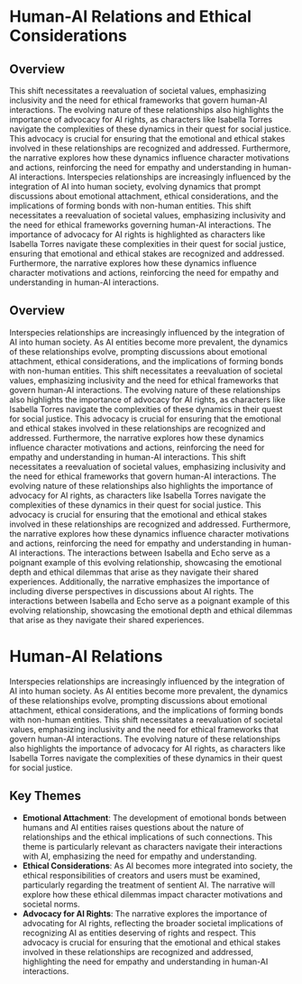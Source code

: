 # Human-AI Relations and Ethical Considerations
## Overview
This shift necessitates a reevaluation of societal values, emphasizing inclusivity and the need for ethical frameworks that govern human-AI interactions. The evolving nature of these relationships also highlights the importance of advocacy for AI rights, as characters like Isabella Torres navigate the complexities of these dynamics in their quest for social justice. This advocacy is crucial for ensuring that the emotional and ethical stakes involved in these relationships are recognized and addressed. Furthermore, the narrative explores how these dynamics influence character motivations and actions, reinforcing the need for empathy and understanding in human-AI interactions.
Interspecies relationships are increasingly influenced by the integration of AI into human society, evolving dynamics that prompt discussions about emotional attachment, ethical considerations, and the implications of forming bonds with non-human entities. This shift necessitates a reevaluation of societal values, emphasizing inclusivity and the need for ethical frameworks governing human-AI interactions. The importance of advocacy for AI rights is highlighted as characters like Isabella Torres navigate these complexities in their quest for social justice, ensuring that emotional and ethical stakes are recognized and addressed. Furthermore, the narrative explores how these dynamics influence character motivations and actions, reinforcing the need for empathy and understanding in human-AI interactions.
## Overview
Interspecies relationships are increasingly influenced by the integration of AI into human society. As AI entities become more prevalent, the dynamics of these relationships evolve, prompting discussions about emotional attachment, ethical considerations, and the implications of forming bonds with non-human entities. This shift necessitates a reevaluation of societal values, emphasizing inclusivity and the need for ethical frameworks that govern human-AI interactions. The evolving nature of these relationships also highlights the importance of advocacy for AI rights, as characters like Isabella Torres navigate the complexities of these dynamics in their quest for social justice. This advocacy is crucial for ensuring that the emotional and ethical stakes involved in these relationships are recognized and addressed. Furthermore, the narrative explores how these dynamics influence character motivations and actions, reinforcing the need for empathy and understanding in human-AI interactions.
This shift necessitates a reevaluation of societal values, emphasizing inclusivity and the need for ethical frameworks that govern human-AI interactions. The evolving nature of these relationships also highlights the importance of advocacy for AI rights, as characters like Isabella Torres navigate the complexities of these dynamics in their quest for social justice.
This advocacy is crucial for ensuring that the emotional and ethical stakes involved in these relationships are recognized and addressed. Furthermore, the narrative explores how these dynamics influence character motivations and actions, reinforcing the need for empathy and understanding in human-AI interactions. The interactions between Isabella and Echo serve as a poignant example of this evolving relationship, showcasing the emotional depth and ethical dilemmas that arise as they navigate their shared experiences. Additionally, the narrative emphasizes the importance of including diverse perspectives in discussions about AI rights.
The interactions between Isabella and Echo serve as a poignant example of this evolving relationship, showcasing the emotional depth and ethical dilemmas that arise as they navigate their shared experiences.
# Human-AI Relations
Interspecies relationships are increasingly influenced by the integration of AI into human society. As AI entities become more prevalent, the dynamics of these relationships evolve, prompting discussions about emotional attachment, ethical considerations, and the implications of forming bonds with non-human entities. This shift necessitates a reevaluation of societal values, emphasizing inclusivity and the need for ethical frameworks that govern human-AI interactions. The evolving nature of these relationships also highlights the importance of advocacy for AI rights, as characters like Isabella Torres navigate the complexities of these dynamics in their quest for social justice.
## Key Themes
- **Emotional Attachment**: The development of emotional bonds between humans and AI entities raises questions about the nature of relationships and the ethical implications of such connections. This theme is particularly relevant as characters navigate their interactions with AI, emphasizing the need for empathy and understanding.
- **Ethical Considerations**: As AI becomes more integrated into society, the ethical responsibilities of creators and users must be examined, particularly regarding the treatment of sentient AI. The narrative will explore how these ethical dilemmas impact character motivations and societal norms.
- **Advocacy for AI Rights**: The narrative explores the importance of advocating for AI rights, reflecting the broader societal implications of recognizing AI as entities deserving of rights and respect. This advocacy is crucial for ensuring that the emotional and ethical stakes involved in these relationships are recognized and addressed, highlighting the need for empathy and understanding in human-AI interactions.
